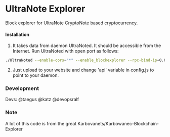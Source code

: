 # UltraNote Explorer
Block explorer for UltraNote CryptoNote based cryptocurrency.

#### Installation

1) It takes data from daemon UltraNoted. It should be accessible from the Internet. Run UltraNoted with open port as follows:
```bash
./UltraNoted --enable-cors="*" --enable_blockexplorer --rpc-bind-ip=0.0.0.0 --rpc-bind-port=43000
```
2) Just upload to your website and change 'api' variable in config.js to point to your daemon.

### Development
Devs: @taegus @katz @devopsralf

### Note
A lot of this code is from the great Karbovanets/Karbowanec-Blockchain-Explorer
